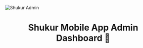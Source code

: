 ![Shukur Admin](https://i.ibb.co.com/d0QXb3B/blog2.jpg)

<h1 align="center">
 Shukur Mobile App Admin Dashboard  🚀
</h1>
